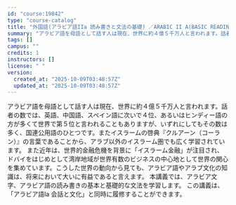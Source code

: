```yaml
---
id: "course:19842"
type: "course-catalog"
title: "外国語(アラビア語IIa 読み書きと文法の基礎) ／ARABIC II A(BASIC READING, WRITING AND GRAMMAR)"
summary: "アラビア語を母語として話す人は現在、世界に約４億５千万人と言われます。話者の数では、英語、中国語、スペイン語に次いで４位、あるいはヒンディー語の方が多くて世界で第５位と言われることもありますが、いずれにしてもその数は多く、国連公用語のひとつ…"
tags: []
campus: ""
credits: 1
instructors: []
license: " "
version:
  created_at: "2025-10-09T03:48:57Z"
  updated_at: "2025-10-09T03:48:57Z"
---
```


アラビア語を母語として話す人は現在、世界に約４億５千万人と言われます。話者の数では、英語、中国語、スペイン語に次いで４位、あるいはヒンディー語の方が多くて世界で第５位と言われることもありますが、いずれにしてもその数は多く、国連公用語のひとつです。またイスラームの啓典『クルアーン（コーラン）』の言葉であることから、アラブ以外のイスラーム圏でも広く学習されています。 また近年は、世界的金融危機を背景に「イスラーム金融」が注目され、ドバイをはじめとして湾岸地域が世界有数のビジネスの中心地として世界の関心を集めています。こうした世界の動向から見ても、アラビア語やアラブ文化の知識は、将来において大いに有益であると言えます。 本講義では、アラビア文字、アラビア語の読み書きの基本と基礎的な文法を学習します。 この講義は、「アラビア語Ia 会話と文化」と同時に履修することができます。
